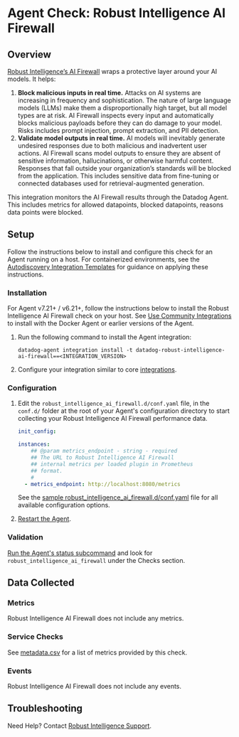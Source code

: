 # Agent Check: Robust Intelligence AI Firewall

## Overview

[Robust Intelligence’s AI Firewall][1] wraps a protective layer around your AI models. It helps:
1. **Block malicious inputs in real time.** Attacks on AI systems are increasing in frequency and sophistication. The nature of large language models (LLMs) make them a disproportionally high target, but all model types are at risk. AI Firewall inspects every input and automatically blocks malicious payloads before they can do damage to your model. Risks includes prompt injection, prompt extraction, and PII detection.
2. **Validate model outputs in real time.** AI models will inevitably generate undesired responses due to both malicious and inadvertent user actions. AI Firewall scans model outputs to ensure they are absent of sensitive information, hallucinations, or otherwise harmful content. Responses that fall outside your organization’s standards will be blocked from the application. This includes sensitive data from fine-tuning or connected databases used for retrieval-augmented generation.

This integration monitors the AI Firewall results through the Datadog Agent. This includes metrics for allowed datapoints, blocked datapoints, reasons data points were blocked.

## Setup

Follow the instructions below to install and configure this check for an Agent running on a host. For containerized environments, see the [Autodiscovery Integration Templates][3] for guidance on applying these instructions.

### Installation

For Agent v7.21+ / v6.21+, follow the instructions below to install the Robust Intelligence AI Firewall check on your host. See [Use Community Integrations][2] to install with the Docker Agent or earlier versions of the Agent.

1. Run the following command to install the Agent integration:

   ```shell
   datadog-agent integration install -t datadog-robust-intelligence-ai-firewall==<INTEGRATION_VERSION>
   ```

2. Configure your integration similar to core [integrations][3].

### Configuration

1. Edit the `robust_intelligence_ai_firewall.d/conf.yaml` file, in the `conf.d/` folder at the root of your Agent's configuration directory to start collecting your Robust Intelligence AI Firewall performance data.
    ```yaml
    init_config:

    instances:
        ## @param metrics_endpoint - string - required
        ## The URL to Robust Intelligence AI Firewall 
        ## internal metrics per loaded plugin in Prometheus
        ## format.
        #
      - metrics_endpoint: http://localhost:8080/metrics
    ```
   See the [sample robust_intelligence_ai_firewall.d/conf.yaml][4] file for all available configuration options.

2. [Restart the Agent][5].

### Validation

[Run the Agent's status subcommand][6] and look for `robust_intelligence_ai_firewall` under the Checks section.

## Data Collected

### Metrics

Robust Intelligence AI Firewall does not include any metrics.

### Service Checks

See [metadata.csv][7] for a list of metrics provided by this check.

### Events

Robust Intelligence AI Firewall does not include any events.

## Troubleshooting

Need Help? Contact [Robust Intelligence Support][9].

[1]: https://www.robustintelligence.com/
[2]: https://app.datadoghq.com/account/settings/agent/latest
[3]: https://docs.datadoghq.com/agent/kubernetes/integrations/
[4]: https://github.com/DataDog/integrations-extras/blob/master/robust_intelligence_ai_firewall/datadog_checks/robust_intelligence_ai_firewall/data/conf.yaml.example
[5]: https://docs.datadoghq.com/agent/guide/agent-commands/#start-stop-and-restart-the-agent
[6]: https://docs.datadoghq.com/agent/guide/agent-commands/#agent-status-and-information
[7]: https://github.com/DataDog/integrations-extras/blob/master/robust_intelligence_ai_firewall/metadata.csv
[8]: https://github.com/DataDog/integrations-extras/blob/master/robust_intelligence_ai_firewall/assets/service_checks.json
[9]: mailto:help@robustintelligence.com

